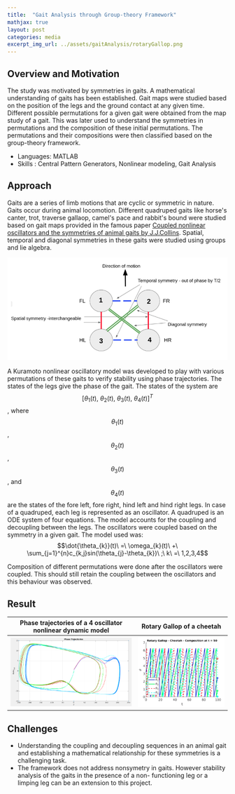 ```yaml
---
title:  "Gait Analysis through Group-theory Framework"
mathjax: true
layout: post
categories: media
excerpt_img_url: ../assets/gaitAnalysis/rotaryGallop.png
---
```


## Overview and Motivation

The study was motivated by symmetries in gaits. A mathematical understanding of gaits has been established. Gait maps were studied based on the position of the legs and the ground contact at any given time. Different possible permutations for a given gait were obtained from the map study of a gait. This was later used to understand the symmetries in permutations and the composition of these initial permutations. The permutations and their compositions were then classified based on the group-theory framework.

- Languages: MATLAB
- Skills   : Central Pattern Generators, Nonlinear modeling, Gait Analysis

## Approach

Gaits are a series of limb motions that are cyclic or
symmetric in nature. Gaits occur during animal locomotion. Different quadruped gaits like horse's canter, trot, traverse gallaop, camel's pace and rabbit's bound were studied based on gait maps provided in the famous paper [Coupled nonlinear oscillators and the symmetries
of animal gaits by J.J.Collins](https://link.springer.com/article/10.1007/BF02429870). Spatial, temporal and diagonal symmetries in these gaits were studied using groups and lie algebra. 

![](/assets/gaitAnalysis/symmetries.png)

A Kuramoto nonlinear oscillatory model was developed to play with various permutations of these gaits to verify stability using phase trajectories. The states of the legs give the phase of the gait. The states of the system are $$[\theta_{1}(t),\ \theta_{2}(t),\ \theta_{3}(t),\ \theta_{4}(t)]^{T}$$, where $$\theta_{1}(t)$$, $$\theta_{2}(t)$$, $$\theta_{3}(t)$$, and $$\theta_{4}(t)$$ are the states of the fore left, fore right, hind left and hind right legs. In case of a quadruped, each leg is
represented as an oscillator. A quadruped is an ODE system of four equations. The model accounts for the coupling and decoupling between the legs. The oscillators were coupled based on the symmetry in a given gait. The model used was:
$$\dot{\theta_{k}}(t)\ =\ \omega_{k}(t)\ +\ \sum_{j=1}^{n}c_{k,j}sin(\theta_{j}-\theta_{k})\ ;\ k\ =\ 1,2,3,4$$

Composition of different permutations were done after the oscillators were coupled. This should still retain the coupling between the oscillators and this behaviour was observed.

## Result

Phase trajectories of a 4 oscillator nonlinear dynamic model  |  Rotary Gallop of a cheetah
:------------------------------------------------------------:|:-------------------------:
![](/assets/gaitAnalysis/phaseTraj.png)                       |  ![](/assets/gaitAnalysis/rotaryGallop.png)

## Challenges
- Understanding the coupling and decoupling sequences in an animal gait and establishing a mathematical relationship for these symmetries is a challenging task.
- The framework does not address nonsymetry in gaits. However stability analysis of the gaits in the presence of a non-
functioning leg or a limping leg can be an extension to this project.
  

